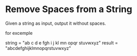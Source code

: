 # Remove Spaces from a String
Given a string as input, output it without spaces.

for excemple

string = "ab c  d e fgh i  j kl mn  opqr  stuvwxyz"
result = "abcdefghijklmnopqrstuvwxyz"
